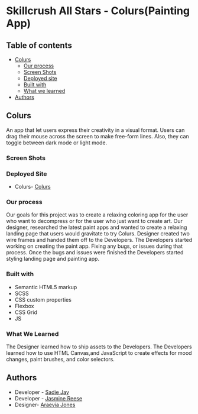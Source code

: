 # Skillcrush All Stars - Colurs(Painting App)

## Table of contents
- [Colurs](#colurs)
  - [Our process](#our-process)
  - [Screen Shots](#screen-shot)
  - [Deployed site](#deployed-site)
  - [Built with](#built-with)
  - [What we learned](#what-we-learned)
- [Authors](#authors)
  

## Colurs
An app that let users express their creativity in a visual format. Users can drag their mouse across the screen to make free-form lines. Also, they can toggle between dark mode or light mode.

### Screen Shots


### Deployed Site
- Colurs- [Colurs](https://sadiejay.github.io/mintbean-coloring-app)


### Our process
Our goals for this project was to create a relaxing coloring app for the user who want to decompress or for the user who just want to create art. Our designer, researched the latest paint apps and wanted to create a relaxing  landing page that users would  gravitate to try Colurs. Designer created two wire frames and handed them off to the Developers. The Developers started working on creating the paint app. Fixing any bugs, or issues during that process. Once the bugs and issues were finished the Developers started styling landing page and painting app.

### Built with
- Semantic HTML5 markup
- SCSS
- CSS custom properties
- Flexbox
- CSS Grid
- JS

### What We Learned
The Designer learned how to ship assets to the Developers.  The Developers learned how to use HTML Canvas,and JavaScript to create effects for mood changes, paint brushes, and color selectors.

## Authors
- Developer - [Sadie Jay](https://github.com/sadiejay)
- Developer - [Jasmine Reese](https://jasdevelops.com)
- Designer- [Araevia Jones](https://linkedin.com/in/araevia-jones-87b559131)
